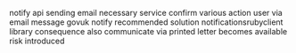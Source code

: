 notify api sending email necessary service confirm various action user via email message govuk notify recommended solution notificationsrubyclient library consequence also communicate via printed letter becomes available risk introduced